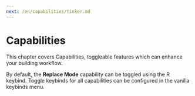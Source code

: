 ```yaml
---
next: /en/capabilities/tinker.md
---
```


# Capabilities
This chapter covers Capabilities, toggleable features which can enhance your building workflow.

By default, the **Replace Mode** capability can be toggled using the R keybind. Toggle keybinds for all capabilities can be configured in the vanilla keybinds menu.